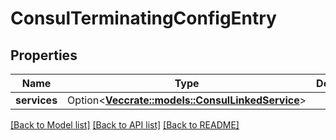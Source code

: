 # ConsulTerminatingConfigEntry

## Properties

| Name         | Type                                                                          | Description | Notes      |
| ------------ | ----------------------------------------------------------------------------- | ----------- | ---------- |
| **services** | Option<[**Vec<crate::models::ConsulLinkedService>**](ConsulLinkedService.md)> |             | [optional] |

[[Back to Model list]](../README.md#documentation-for-models)
[[Back to API list]](../README.md#documentation-for-api-endpoints)
[[Back to README]](../README.md)
